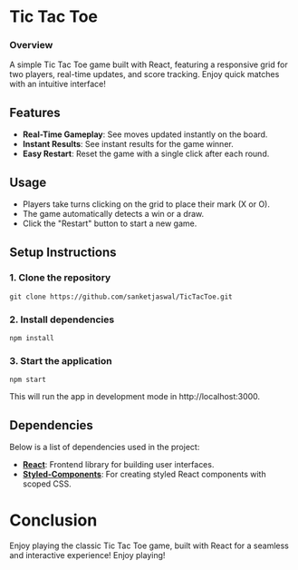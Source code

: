 # Tic Tac Toe

### Overview

A simple Tic Tac Toe game built with React, featuring a responsive grid for two players, real-time updates, and score tracking. Enjoy quick matches with an intuitive interface!

## Features

- **Real-Time Gameplay**: See moves updated instantly on the board.
- **Instant Results**: See instant results for the game winner.
- **Easy Restart**: Reset the game with a single click after each round.


## Usage

- Players take turns clicking on the grid to place their mark (X or O).
- The game automatically detects a win or a draw.
- Click the "Restart" button to start a new game.


## Setup Instructions

### 1. Clone the repository

```shell
git clone https://github.com/sanketjaswal/TicTacToe.git
```

### 2. Install dependencies

```shell
npm install
```

### 3. Start the application

```shell
npm start
```

This will run the app in development mode in http://localhost:3000.

## Dependencies

Below is a list of dependencies used in the project:

- **[React](https://www.npmjs.com/package/react)**: Frontend library for building user interfaces.
- **[Styled-Components](https://www.npmjs.com/package/styled-components)**: For creating styled React components with scoped CSS.


# Conclusion

Enjoy playing the classic Tic Tac Toe game, built with React for a seamless and interactive experience! Enjoy playing!
